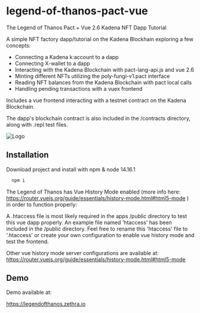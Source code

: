 
# legend-of-thanos-pact-vue


The Legend of Thanos Pact + Vue 2.6 Kadena NFT Dapp Tutorial 

A simple NFT factory dapp/tutorial on the Kadena Blockhain exploring a few concepts:

- Connecting a Kadena k:account to a dapp
- Connecting X-wallet to a dapp
- Interacting with the Kadena Blockchain with pact-lang-api.js and vue 2.6
- Minting different NFTs utilizing the poly-fungi-v1.pact interface
- Reading NFT balances from the Kadena Blockchain with pact local calls
- Handling pending transactions with a vuex frontend 

Includes a vue frontend interacting with a testnet contract on the Kadena Blockchain.

The dapp's blockchain contract is also included in the /contracts directory, along with .repl test files.


![Logo](https://legendofthanos.zethra.io/legendofthanos.png)


## Installation

Download project and install with npm & node 14.16.1

```bash
  npm i
```

The Legend of Thanos has Vue History Mode enabled (more info here: https://router.vuejs.org/guide/essentials/history-mode.html#html5-mode ) in order to function properly:

A .htaccess file is most likely required in the apps /public directory to test this vue dapp properly.
An example file named 'htaccess' has been included in the /public directory.
Feel free to rename this 'htaccess' file to '.htaccess' or create your own configuration to enable vue history mode and test the frontend.

Other vue history mode server configurations are available at: https://router.vuejs.org/guide/essentials/history-mode.html#html5-mode 

    
## Demo

Demo available at:

https://legendofthanos.zethra.io

